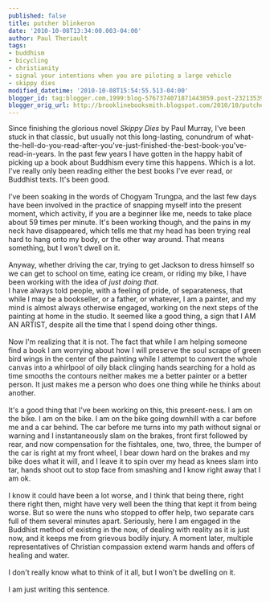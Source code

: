 ```yaml
---
published: false
title: putcher blinkeron
date: '2010-10-08T13:34:00.003-04:00'
author: Paul Theriault
tags:
- buddhism
- bicycling
- christianity
- signal your intentions when you are piloting a large vehicle
- skippy dies
modified_datetime: '2010-10-08T15:54:55.513-04:00'
blogger_id: tag:blogger.com,1999:blog-5767374071871443859.post-2321353990596396475
blogger_orig_url: http://brooklinebooksmith.blogspot.com/2010/10/putcher-blinkeron.html
---
```


Since finishing the glorious novel <i>Skippy Dies</i> by Paul Murray, I've been stuck in that classic, but usually not this long-lasting, conundrum of what-the-hell-do-you-read-after-you've-just-finished-the-best-book-you've-read-in-years.  In the past few years I have gotten in the happy habit of picking up a book about Buddhism every time this happens.  Which is a lot.  I've really only been reading either the best books I've ever read, or Buddhist texts.  It's been good.<br /><br />I've been soaking in the words of Chogyam Trungpa, and the last few days have been involved in the practice of snapping myself into the present moment, which activity, if you are a beginner like me, needs to take place about 59 times per minute.  It's been working though, and the pains in my neck have disappeared, which tells me that my head has been trying real hard to hang onto my body, or the other way around.  That means something, but I won't dwell on it.<br /><br />Anyway, whether driving the car, trying to get Jackson to dress himself so we can get to school on time, eating ice cream, or riding my bike, I have been working with the idea of <i>just doing that</i>.<br />I have always told people, with a feeling of pride, of separateness, that while I may be a bookseller, or a father, or whatever, I am a painter, and my mind is almost always otherwise engaged, working on the next steps of the painting at home in the studio.  It seemed like a good thing, a sign that I AM AN ARTIST, despite all the time that I spend doing other things.  <br /><br />Now I'm realizing that it is not.  The fact that while I am helping someone find a book I am worrying about how I will preserve the soul scrape of green bird wings in the center of the painting while I attempt to convert the whole canvas into a whirlpool of oily black clinging hands searching for a hold as time smooths the contours neither makes me a better painter or a better person.  It just makes me a person who does one thing while he thinks about another. <br /><br />It's a good thing that I've been working on this, this present-ness.  I am on the bike.  I am on the bike.  I am on the bike going downhill with a car before me and a car behind.  The car before me turns into my path without signal or warning and I instantaneously slam on the brakes, front first followed by rear, and now compensation for the fishtales, one, two, three, the bumper of the car is right at my front wheel, I bear down hard on the brakes and my bike does what it will, and I leave it to spin over my head as knees slam into tar, hands shoot out to stop face from smashing and I know right away that I am ok. <br /><br />I know it could have been a lot worse, and I think that being there, right there right then, might have very well been the thing that kept it from being worse.  But so were the nuns who stopped to offer help, two separate cars full of them several minutes apart.   Seriously, here I am engaged in the Buddhist method of existing in the now, of dealing with reality as it is just now, and it keeps me from grievous bodily injury.  A moment later, multiple representatives of Christian compassion extend warm hands and offers of healing and water. <br /><br />I don't really know what to think of it all, but I won't be dwelling on it.<br /><br />I am just writing this sentence.
